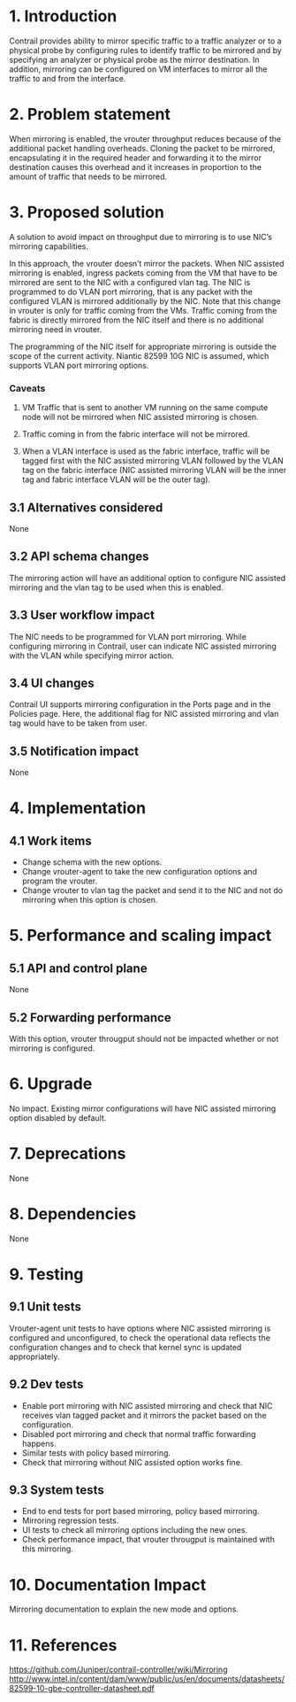 
# 1. Introduction
Contrail provides ability to mirror specific traffic to a traffic analyzer or
to a physical probe by configuring rules to identify traffic to be mirrored 
and by specifying an analyzer or physical probe as the mirror destination. 
In addition, mirroring can be configured on VM interfaces to mirror all the
traffic to and from the interface.

# 2. Problem statement
When mirroring is enabled, the vrouter throughput reduces because of the
additional packet handling overheads. Cloning the packet to be mirrored,
encapsulating it in the required header and forwarding it to the mirror
destination causes this overhead and it increases in proportion to the
amount of traffic that needs to be mirrored.

# 3. Proposed solution
A solution to avoid impact on throughput due to mirroring is to use NIC’s
mirroring capabilities.

In this approach, the vrouter doesn’t mirror the packets. When NIC assisted
mirroring is enabled, ingress packets coming from the VM that have to be
mirrored are sent to the NIC with a configured vlan tag. The NIC is programmed
to do VLAN port mirroring, that is any packet with the configured VLAN is
mirrored additionally by the NIC. Note that this change in vrouter is only for
traffic coming from the VMs. Traffic coming from the fabric is directly
mirrored from the NIC itself and there is no additional mirroring need in
vrouter.

The programming of the NIC itself for appropriate mirroring is outside the
scope of the current activity. Niantic 82599 10G NIC is assumed, which supports
VLAN port mirroring options.

### Caveats

1. VM Traffic that is sent to another VM running on the same compute
node will not be mirrored when NIC assisted mirroring is chosen.

2. Traffic coming in from the fabric interface will not be mirrored.

3. When a VLAN interface is used as the fabric interface, traffic will be
tagged first with the NIC assisted mirroring VLAN followed by the VLAN tag
on the fabric interface (NIC assisted mirroring VLAN will be the inner tag and
fabric interface VLAN will be the outer tag).

## 3.1 Alternatives considered
None

## 3.2 API schema changes
The mirroring action will have an additional option to configure NIC assisted
mirroring and the vlan tag to be used when this is enabled.

## 3.3 User workflow impact
The NIC needs to be programmed for VLAN port mirroring. While configuring
mirroring in Contrail, user can indicate NIC assisted mirroring with the VLAN
while specifying mirror action.

## 3.4 UI changes
Contrail UI supports mirroring configuration in the Ports page and in the
Policies page. Here, the additional flag for NIC assisted mirroring and vlan
tag would have to be taken from user.

## 3.5 Notification impact
None

# 4. Implementation
## 4.1 Work items
* Change schema with the new options.
* Change vrouter-agent to take the new configuration options and program the
  vrouter.
* Change vrouter to vlan tag the packet and send it to the NIC and not do
  mirroring when this option is chosen.

# 5. Performance and scaling impact
## 5.1 API and control plane
None

## 5.2 Forwarding performance
With this option, vrouter througput should not be impacted whether or not
mirroring is configured.

# 6. Upgrade
No impact. Existing mirror configurations will have NIC assisted mirroring
option disabled by default.

# 7. Deprecations
None

# 8. Dependencies
None

# 9. Testing
## 9.1 Unit tests
Vrouter-agent unit tests to have options where NIC assisted mirroring is
configured and unconfigured, to check the operational data reflects the
configuration changes and to check that kernel sync is updated appropriately.

## 9.2 Dev tests
* Enable port mirroring with NIC assisted mirroring and check that NIC receives
  vlan tagged packet and it mirrors the packet based on the configuration.
* Disabled port mirroring and check that normal traffic forwarding happens.
* Similar tests with policy based mirroring.
* Check that mirroring without NIC assisted option works fine.

## 9.3 System tests
* End to end tests for port based mirroring, policy based mirroring.
* Mirroring regression tests.
* UI tests to check all mirroring options including the new ones.
* Check performance impact, that vrouter througput is maintained with this
  mirroring.

# 10. Documentation Impact
Mirroring documentation to explain the new mode and options.

# 11. References
https://github.com/Juniper/contrail-controller/wiki/Mirroring
http://www.intel.in/content/dam/www/public/us/en/documents/datasheets/82599-10-gbe-controller-datasheet.pdf
